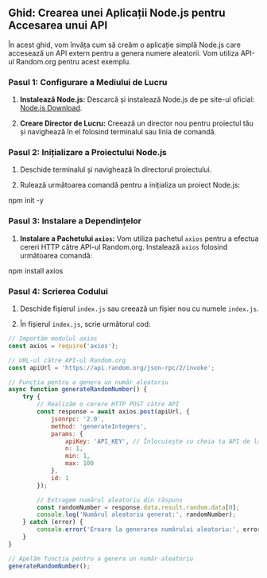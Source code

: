 ## Ghid: Crearea unei Aplicații Node.js pentru Accesarea unui API

În acest ghid, vom învăța cum să creăm o aplicație simplă Node.js care accesează un API extern pentru a genera numere aleatorii. Vom utiliza API-ul Random.org pentru acest exemplu.

### Pasul 1: Configurare a Mediului de Lucru

1. **Instalează Node.js:** Descarcă și instalează Node.js de pe site-ul oficial: [Node.js Download](https://nodejs.org/).

2. **Creare Director de Lucru:** Creează un director nou pentru proiectul tău și navighează în el folosind terminalul sau linia de comandă.

### Pasul 2: Inițializare a Proiectului Node.js

1. Deschide terminalul și navighează în directorul proiectului.

2. Rulează următoarea comandă pentru a inițializa un proiect Node.js:

npm init -y


### Pasul 3: Instalare a Dependințelor

1. **Instalare a Pachetului `axios`:** Vom utiliza pachetul `axios` pentru a efectua cereri HTTP către API-ul Random.org. Instalează `axios` folosind următoarea comandă:

npm install axios


### Pasul 4: Scrierea Codului

1. Deschide fișierul `index.js` sau creează un fișier nou cu numele `index.js`.

2. În fișierul `index.js`, scrie următorul cod:

```javascript
// Importăm modulul axios
const axios = require('axios');

// URL-ul către API-ul Random.org
const apiUrl = 'https://api.random.org/json-rpc/2/invoke';

// Funcția pentru a genera un număr aleatoriu
async function generateRandomNumber() {
    try {
        // Realizăm o cerere HTTP POST către API
        const response = await axios.post(apiUrl, {
            jsonrpc: '2.0',
            method: 'generateIntegers',
            params: {
                apiKey: 'API_KEY', // Înlocuiește cu cheia ta API de la Random.org
                n: 1,
                min: 1,
                max: 100
            },
            id: 1
        });

        // Extragem numărul aleatoriu din răspuns
        const randomNumber = response.data.result.random.data[0];
        console.log('Numărul aleatoriu generat:', randomNumber);
    } catch (error) {
        console.error('Eroare la generarea numărului aleatoriu:', error);
    }
}

// Apelăm funcția pentru a genera un număr aleatoriu
generateRandomNumber();

